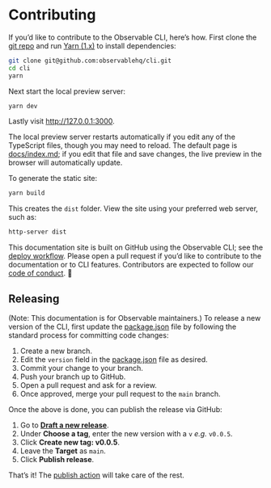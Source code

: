 # Contributing

If you’d like to contribute to the Observable CLI, here’s how. First clone the [git repo](https://github.com/observablehq/cli) and run [Yarn (1.x)](https://classic.yarnpkg.com/lang/en/docs/install/) to install dependencies:

```sh
git clone git@github.com:observablehq/cli.git
cd cli
yarn
```

Next start the local preview server:

```sh
yarn dev
```

Lastly visit <http://127.0.0.1:3000>.

The local preview server restarts automatically if you edit any of the TypeScript files, though you may need to reload. The default page is [docs/index.md](https://github.com/observablehq/cli/blob/main/docs/index.md?plain=1); if you edit that file and save changes, the live preview in the browser will automatically update.

To generate the static site:

```sh
yarn build
```

This creates the `dist` folder. View the site using your preferred web server, such as:

```sh
http-server dist
```

This documentation site is built on GitHub using the Observable CLI; see the [deploy workflow](https://github.com/observablehq/cli/blob/main/.github/workflows/deploy.yml). Please open a pull request if you’d like to contribute to the documentation or to CLI features. Contributors are expected to follow our [code of conduct](https://github.com/observablehq/.github/blob/master/CODE_OF_CONDUCT.md). 🙏

## Releasing

(Note: This documentation is for Observable maintainers.) To release a new version of the CLI, first update the [package.json](https://github.com/observablehq/cli/blob/main/package.json) file by following the standard process for committing code changes:

1. Create a new branch.
2. Edit the `version` field in the [package.json](https://github.com/observablehq/cli/blob/main/package.json) file as desired.
3. Commit your change to your branch.
4. Push your branch up to GitHub.
5. Open a pull request and ask for a review.
6. Once approved, merge your pull request to the `main` branch.

Once the above is done, you can publish the release via GitHub:

1. Go to [**Draft a new release**](https://github.com/observablehq/cli/releases/new).
2. Under **Choose a tag**, enter the new version with a `v` *e.g.* `v0.0.5`.
3. Click **Create new tag: v0.0.5**.
4. Leave the **Target** as `main`.
5. Click **Publish release**.

That’s it! The [publish action](https://github.com/observablehq/cli/actions/workflows/publish.yml) will take care of the rest.
